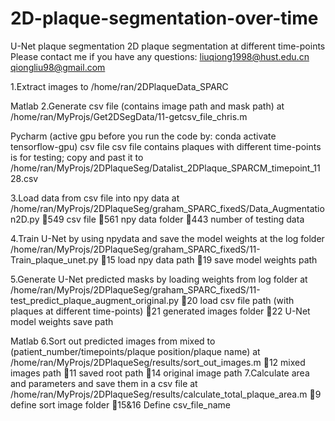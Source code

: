 # 2D-plaque-segmentation-over-time
U-Net plaque segmentation
2D plaque segmentation at different time-points
Please contact me if you have any questions:
liuqiong1998@hust.edu.cn
qiongliu98@gmail.com


1.Extract images to /home/ran/2DPlaqueData_SPARC


Matlab
2.Generate csv file (contains image path and mask path) at /home/ran/MyProjs/Get2DSegData/11-getcsv_file_chris.m 


Pycharm (active gpu before you run the code by: conda activate tensorflow-gpu)
csv file 
csv file contains plaques with different time-points is for testing;
copy and past it to /home/ran/MyProjs/2DPlaqueSeg/Datalist_2DPlaque_SPARCM_timepoint_1128.csv

3.Load data from csv file into npy data at
/home/ran/MyProjs/2DPlaqueSeg/graham_SPARC_fixedS/Data_Augmentation2D.py
549 csv file
561 npy data folder
443 number of testing data

4.Train U-Net by using npydata and save the model weights at the log folder
/home/ran/MyProjs/2DPlaqueSeg/graham_SPARC_fixedS/11-Train_plaque_unet.py 
15 load npy data path
19 save model weights path

5.Generate U-Net predicted masks by loading weights from log folder at
/home/ran/MyProjs/2DPlaqueSeg/graham_SPARC_fixedS/11-test_predict_plaque_augment_original.py 
20 load csv file path (with plaques at different time-points)
21 generated images folder
22 U-Net model weights save path


Matlab
6.Sort out predicted images from mixed to (patient_number/timepoints/plaque position/plaque name) at
/home/ran/MyProjs/2DPlaqueSeg/results/sort_out_images.m
12 mixed images path
11 saved root path
14 original image path
7.Calculate area and parameters and save them in a csv file at
/home/ran/MyProjs/2DPlaqueSeg/results/calculate_total_plaque_area.m
9 define sort image folder
15&16 Define csv_file_name
